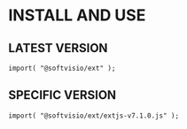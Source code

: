 # INSTALL AND USE

## LATEST VERSION
```
import( "@softvisio/ext" );
```

## SPECIFIC VERSION
```
import( "@softvisio/ext/extjs-v7.1.0.js" );
```
